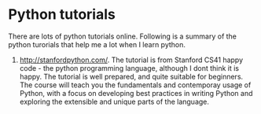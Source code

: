 # Python tutorials 
There are lots of python tutorials online. Following is a summary of the python turorials that help me a lot when I learn python.
1. http://stanfordpython.com/. 
The tutorial is from Stanford CS41 happy code - the python programming language, although I dont think it is happy. The tutorial is well prepared, and quite suitable for beginners. The course will teach you the fundamentals and contemporay usage of Python, with a focus on developing best practices in writing Python and exploring the extensible and unique parts of the language. 
